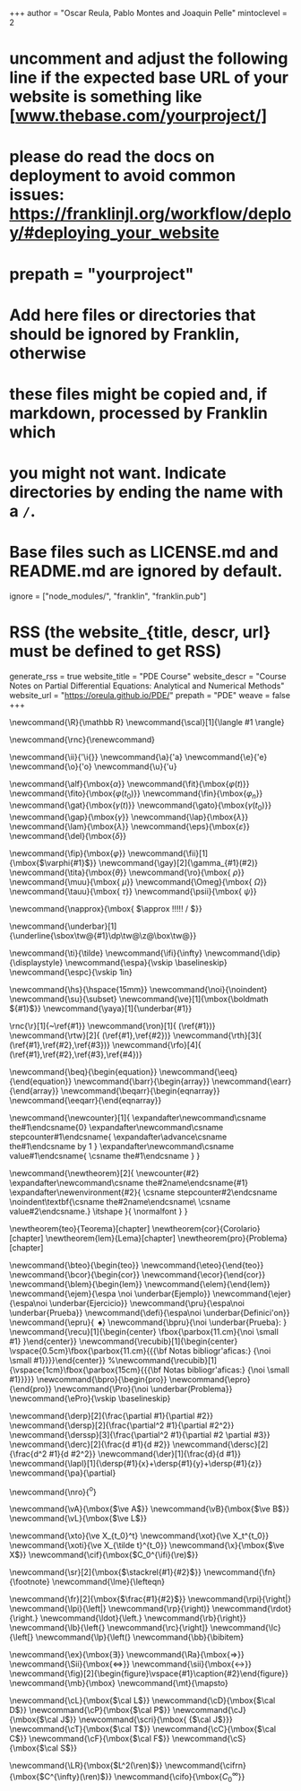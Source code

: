 <!--
Add here global page variables to use throughout your website.
-->
+++
author = "Oscar Reula, Pablo Montes and Joaquin Pelle"
mintoclevel = 2

# uncomment and adjust the following line if the expected base URL of your website is something like [www.thebase.com/yourproject/]
# please do read the docs on deployment to avoid common issues: https://franklinjl.org/workflow/deploy/#deploying_your_website
# prepath = "yourproject"

# Add here files or directories that should be ignored by Franklin, otherwise
# these files might be copied and, if markdown, processed by Franklin which
# you might not want. Indicate directories by ending the name with a `/`.
# Base files such as LICENSE.md and README.md are ignored by default.
ignore = ["node_modules/", "franklin", "franklin.pub"]

# RSS (the website_{title, descr, url} must be defined to get RSS)
generate_rss = true
website_title = "PDE Course"
website_descr = "Course Notes on Partial Differential Equations: Analytical and Numerical Methods"
website_url   = "https://oreula.github.io/PDE/"
prepath = "PDE"
weave = false
+++

<!--
Add here global latex commands to use throughout your pages.
-->
\newcommand{\R}{\mathbb R}
\newcommand{\scal}[1]{\langle #1 \rangle}

\newcommand{\rnc}{\renewcommand}

\newcommand{\ii}{\'\i{}}
\newcommand{\a}{\'a}
\newcommand{\e}{\'e}
\newcommand{\o}{\'o}
\newcommand{\u}{\'u}

\newcommand{\alf}{\mbox{$\alpha$}}
\newcommand{\fit}{\mbox{$\varphi (t)$}}
\newcommand{\fito}{\mbox{$\varphi(t_0)$}}
\newcommand{\fin}{\mbox{$\varphi_n$}}
\newcommand{\gat}{\mbox{$\gamma (t)$}}
\newcommand{\gato}{\mbox{$\gamma(t_0)$}}
\newcommand{\gap}{\mbox{$\gamma$}}
\newcommand{\lap}{\mbox{$\lambda$}}
\newcommand{\lam}{\mbox{$\lambda$}}
\newcommand{\eps}{\mbox{$\varepsilon$}}
\newcommand{\del}{\mbox{$\delta$}}

\newcommand{\fip}{\mbox{$\varphi$}}
\newcommand{\fii}[1]{\mbox{$\varphi{#1}$}}
\newcommand{\gay}[2]{\gamma_{#1}(#2)}
\newcommand{\tita}{\mbox{$\theta$}}
\newcommand{\ro}{\mbox{ $\rho$}}
\newcommand{\muu}{\mbox{ $\mu$}}
\newcommand{\Omeg}{\mbox{ $\Omega$}}
\newcommand{\tauu}{\mbox{ $\tau$}}
\newcommand{\psii}{\mbox{ $\psi$}}

\newcommand{\napprox}{\mbox{ $\approx \!\!\!\!\! / $}}

\newcommand{\underbar}[1]{\underline{\sbox\tw@{#1}\dp\tw@\z@\box\tw@}}

\newcommand{\ti}{\tilde}
\newcommand{\ifi}{\infty}
\newcommand{\dip}{\displaystyle}
\newcommand{\espa}{\vskip \baselineskip}
\newcommand{\espc}{\vskip 1in}

\newcommand{\hs}{\hspace{15mm}}
\newcommand{\noi}{\noindent}
\newcommand{\su}{\subset}
\newcommand{\ve}[1]{\mbox{\boldmath ${#1}$}}
\newcommand{\yaya}[1]{\underbar{#1}}

\rnc{\r}[1]{~\ref{#1}}
\newcommand{\ron}[1]{ (\ref{#1})}
\newcommand{\rtw}[2]{ (\ref{#1},\ref{#2})}
\newcommand{\rth}[3]{ (\ref{#1},\ref{#2},\ref{#3})}
\newcommand{\rfo}[4]{ (\ref{#1},\ref{#2},\ref{#3},\ref{#4})}

\newcommand{\beq}{\begin{equation}}
\newcommand{\eeq}{\end{equation}}
\newcommand{\barr}{\begin{array}}
\newcommand{\earr}{\end{array}}
\newcommand{\beqarr}{\begin{eqnarray}}
\newcommand{\eeqarr}{\end{eqnarray}}

\newcommand{\newcounter}[1]{
    \expandafter\newcommand\csname the#1\endcsname{0}
    \expandafter\newcommand\csname stepcounter#1\endcsname{
        \expandafter\advance\csname the#1\endcsname by 1
    }
    \expandafter\newcommand\csname value#1\endcsname{
        \csname the#1\endcsname
    }
}

\newcommand{\newtheorem}[2]{
    \newcounter{#2}
    \expandafter\newcommand\csname the#2name\endcsname{#1}
    \expandafter\newenvironment{#2}{
        \csname stepcounter#2\endcsname
        \noindent\textbf{\csname the#2name\endcsname\ \csname value#2\endcsname.} \itshape
    }{
        \normalfont
    }
}

\newtheorem{teo}{Teorema}[chapter]
\newtheorem{cor}{Corolario}[chapter]
\newtheorem{lem}{Lema}[chapter]
\newtheorem{pro}{Problema}[chapter]

\newcommand{\bteo}{\begin{teo}}
\newcommand{\eteo}{\end{teo}}
\newcommand{\bcor}{\begin{cor}}
\newcommand{\ecor}{\end{cor}}
\newcommand{\blem}{\begin{lem}}
\newcommand{\elem}{\end{lem}}
\newcommand{\ejem}{\espa \noi \underbar{Ejemplo}}
\newcommand{\ejer}{\espa\noi \underbar{Ejercicio}}
\newcommand{\pru}{\espa\noi \underbar{Prueba}}
\newcommand{\defi}{\espa\noi \underbar{Definici\'on}}
\newcommand{\epru}{$\;\;\spadesuit{}$}
\newcommand{\bpru}{\noi \underbar{Prueba}: }
\newcommand{\recu}[1]{\begin{center} \fbox{\parbox{11.cm}{\noi \small #1} }\end{center}}
\newcommand{\recubib}[1]{\begin{center} \vspace{0.5cm}\fbox{\parbox{11.cm}{{{\bf Notas bibliogr\'aficas:} {\noi \small #1}}}}\end{center}}
%\newcommand{\recubib}[1]{\vspace{1cm}\fbox{\parbox{15cm}{{{\bf Notas bibliogr\'aficas:} {\noi \small #1}}}}}
\newcommand{\bpro}{\begin{pro}}
\newcommand{\epro}{\end{pro}}
\newcommand{\Pro}{\noi \underbar{Problema}}
\newcommand{\ePro}{\vskip \baselineskip}


\newcommand{\derp}[2]{\frac{\partial #1}{\partial #2}}
\newcommand{\dersp}[2]{\frac{\partial^2 #1}{\partial #2^2}}
\newcommand{\derssp}[3]{\frac{\partial^2 #1}{\partial #2 \partial #3}}
\newcommand{\derc}[2]{\frac{d #1}{d #2}}
\newcommand{\dersc}[2]{\frac{d^2 #1}{d #2^2}}
\newcommand{\der}[1]{\frac{d}{d #1}}
\newcommand{\lapl}[1]{\dersp{#1}{x}+\dersp{#1}{y}+\dersp{#1}{z}}
\newcommand{\pa}{\partial}

\newcommand{\nro}{$^{\mbox{o}}$}

\newcommand{\vA}{\mbox{$\ve A$}}
\newcommand{\vB}{\mbox{$\ve B$}}
\newcommand{\vL}{\mbox{$\ve L$}}

\newcommand{\xto}{\ve X_{t_0}^t}
\newcommand{\xot}{\ve X_t^{t_0}}
\newcommand{\xoti}{\ve X_{\tilde t}^{t_0}}
\newcommand{\x}{\mbox{$\ve X$}}
\newcommand{\cif}{\mbox{$C_0^{\ifi}(\re)$}}


\newcommand{\sr}[2]{\mbox{$\stackrel{#1}{#2}$}}
\newcommand{\fn}{\footnote}
\newcommand{\lme}{\lefteqn}
<!-- \newcommand{\nn}{\nonumber \\} -->
\newcommand{\fr}[2]{\mbox{$\frac{#1}{#2}$}}
\newcommand{\rpi}{\right|}
\newcommand{\lpi}{\left|}
\newcommand{\rp}{\right)}
\newcommand{\rdot}{\right.}
\newcommand{\ldot}{\left.}
\newcommand{\rb}{\right\}}
\newcommand{\lb}{\left\{}
\newcommand{\rc}{\right]}
\newcommand{\lc}{\left[}
\newcommand{\lp}{\left(}
\newcommand{\bb}{\bibitem}

\newcommand{\ex}{\mbox{$\exists$}}
\newcommand{\Ra}{\mbox{$\Rightarrow$}}
\newcommand{\Sii}{\mbox{$\Leftrightarrow$}}
\newcommand{\sii}{\mbox{$\leftrightarrow$}}
\newcommand{\fig}[2]{\begin{figure}\vspace{#1}\caption{#2}\end{figure}}
\newcommand{\mb}{\mbox}
\newcommand{\mt}{\mapsto}

\newcommand{\cL}{\mbox{$\cal L$}}
\newcommand{\cD}{\mbox{$\cal D$}}
\newcommand{\cP}{\mbox{$\cal P$}}
\newcommand{\cJ}{\mbox{$\cal J$}}
\newcommand{\scri}{\mbox{ {$\cal J$}}}
\newcommand{\cT}{\mbox{$\cal T$}}
\newcommand{\cC}{\mbox{$\cal C$}}
\newcommand{\cF}{\mbox{$\cal F$}}
\newcommand{\cS}{\mbox{$\cal S$}}


\newcommand{\LR}{\mbox{$L^2(\ren)$}}
\newcommand{\cifrn}{\mbox{$C^{\infty}(\ren)$}}
\newcommand{\cifo}{\mbox{$C^{\infty}_0$}}